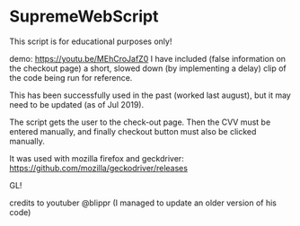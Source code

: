 # SupremeWebScript

This script is for educational purposes only!

demo: https://youtu.be/MEhCroJafZ0
I have included (false information on the checkout page)
a short, slowed down (by implementing a delay) 
clip of the code being run for reference.


This has been successfully used in the past 
(worked last august), but
it may need to be updated (as of Jul 2019).

The script gets the user to the check-out page. 
Then the CVV must be entered manually, and finally checkout button
must also be clicked manually.

It was used with mozilla firefox and 
geckdriver: https://github.com/mozilla/geckodriver/releases 


GL!

credits to youtuber @blippr 
(I managed to update an older version of his code)
